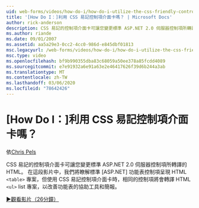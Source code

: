 ```yaml
---
uid: web-forms/videos/how-do-i/how-do-i-utilize-the-css-friendly-control-adapters
title: '[How Do I：]利用 CSS 易記控制項介面卡嗎？ | Microsoft Docs'
author: rick-anderson
description: CSS 易記的控制項介面卡可讓您變更標準 ASP.NET 2.0 伺服器控制項所轉譯的 HTML。 在這段影片中，我們將瞭解 stan 。
ms.author: riande
ms.date: 09/01/2007
ms.assetid: aa5a29e3-0cc2-4cc0-986d-e845dbf01813
msc.legacyurl: /web-forms/videos/how-do-i/how-do-i-utilize-the-css-friendly-control-adapters
msc.type: video
ms.openlocfilehash: bf9b990355dba83c68059a50ee378a85fcdd4089
ms.sourcegitcommit: e7e91932a6e91a63e2e46417626f39d6b244a3ab
ms.translationtype: MT
ms.contentlocale: zh-TW
ms.lasthandoff: 03/06/2020
ms.locfileid: "78642426"
---
```

# <a name="how-do-i-utilize-the-css-friendly-control-adapters"></a>[How Do I：]利用 CSS 易記控制項介面卡嗎？

依[Chris Pels](https://twitter.com/chrispels)

CSS 易記的控制項介面卡可讓您變更標準 ASP.NET 2.0 伺服器控制項所轉譯的 HTML。 在這段影片中，我們將瞭解標準 [ASP.NET] 功能表控制項呈現 HTML `<table>` 專案，但使用 CSS 易記控制項介面卡時，相同的控制項將會轉譯 HTML `<ul>` list 專案，以改善功能表的協助工具和簡報。 

[&#9654;觀看影片（26分鐘）](https://channel9.msdn.com/Blogs/ASP-NET-Site-Videos/how-do-i-utilize-the-css-friendly-control-adapters)
